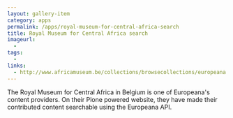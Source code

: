 ```yaml
---
layout: gallery-item
category: apps
permalink: /apps/royal-museum-for-central-africa-search
title: Royal Museum for Central Africa search
imageurl:
  - 
tags:
  - 
links:
  - http://www.africamuseum.be/collections/browsecollections/europeana
---
```


The Royal Museum for Central Africa in Belgium is one of Europeana's content providers. On their Plone powered website, they have made their contributed content searchable using the Europeana API.
